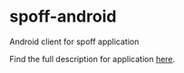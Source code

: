 spoff-android
=============

Android client for spoff application

Find the full description for application [here](https://github.com/umutgultepe/spoff).
